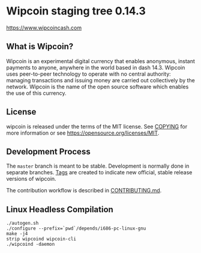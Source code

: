 Wipcoin staging tree 0.14.3
===================================

https://www.wipcoincash.com


What is Wipcoin?
------------------------

Wipcoin is an experimental digital currency that enables anonymous, instant
payments to anyone, anywhere in the world based in dash 14.3. Wipcoin uses peer-to-peer technology
to operate with no central authority: managing transactions and issuing money
are carried out collectively by the network. Wipcoin is the name of the open
source software which enables the use of this currency.

License
-------

wipcoin is released under the terms of the MIT license. See [COPYING](COPYING) for more
information or see https://opensource.org/licenses/MIT.

Development Process
-------------------

The `master` branch is meant to be stable. Development is normally done in separate branches.
[Tags](https://github.com/HTHcoin/HTH/tags) are created to indicate new official,
stable release versions of wipcoin.

The contribution workflow is described in [CONTRIBUTING.md](CONTRIBUTING.md).

Linux Headless Compilation
-------
```
./autogen.sh
./configure --prefix=`pwd`/depends/i686-pc-linux-gnu
make -j4
strip wipcoind wipcoin-cli
./wipcoind -daemon
```
